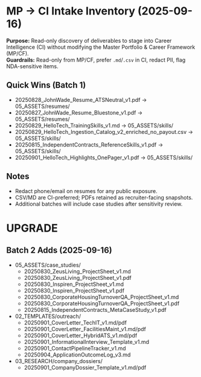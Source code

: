 # MP → CI Intake Inventory (2025-09-16)

**Purpose:** Read-only discovery of deliverables to stage into Career Intelligence (CI) without modifying the Master Portfolio & Career Framework (MP/CF).  
**Guardrails:** Read-only from MP/CF, prefer `.md`/`.csv` in CI, redact PII, flag NDA-sensitive items.

## Quick Wins (Batch 1)
- 20250828_JohnWade_Resume_ATSNeutral_v1.pdf → 05_ASSETS/resumes/
- 20250827_JohnWade_Resume_Bluestone_v1.pdf → 05_ASSETS/resumes/
- 20250829_HelloTech_TrainingSkills_v1.md → 05_ASSETS/skills/
- 20250829_HelloTech_Ingestion_Catalog_v2_enriched_no_payout.csv → 05_ASSETS/skills/
- 20250815_IndependentContracts_ReferenceSkills_v1.pdf → 05_ASSETS/skills/
- 20250901_HelloTech_Highlights_OnePager_v1.pdf → 05_ASSETS/skills/

## Notes
- Redact phone/email on resumes for any public exposure.
- CSV/MD are CI-preferred; PDFs retained as recruiter-facing snapshots.
- Additional batches will include case studies after sensitivity review.

# UPGRADE

## Batch 2 Adds (2025-09-16)
- 05_ASSETS/case_studies/
  - 20250830_ZeusLiving_ProjectSheet_v1.md
  - 20250830_ZeusLiving_ProjectSheet_v1.pdf
  - 20250830_Inspiren_ProjectSheet_v1.md
  - 20250830_Inspiren_ProjectSheet_v1.pdf
  - 20250830_CorporateHousingTurnoverQA_ProjectSheet_v1.md
  - 20250830_CorporateHousingTurnoverQA_ProjectSheet_v1.pdf
  - 20250815_IndependentContracts_MetaCaseStudy_v1.pdf
- 02_TEMPLATES/outreach/
  - 20250901_CoverLetter_TechIT_v1.md/pdf
  - 20250901_CoverLetter_FacilitiesMaint_v1.md/pdf
  - 20250901_CoverLetter_HybridATS_v1.md/pdf
  - 20250901_InformationalInterview_Template_v1.md
  - 20250901_ContactPipelineTracker_v1.md
  - 20250904_ApplicationOutcomeLog_v3.md
- 03_RESEARCH/company_dossiers/
  - 20250901_CompanyDossier_Template_v1.md/pdf

